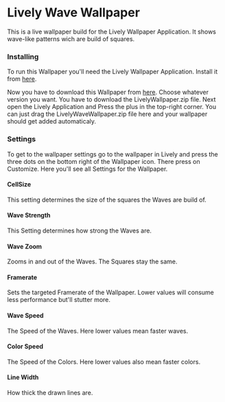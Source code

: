 # Lively Wave Wallpaper

This is a live wallpaper build for the Lively Wallpaper Application. It shows wave-like patterns wich are build of squares. 

### Installing
To run this Wallpaper you'll need the Lively Wallpaper Application. Install it from  [here](https://www.rocksdanister.com/lively/ "Lively Wallpaper Homepage").

Now you have to download this Wallpaper from [here](https://github.com/GivingMyBest/LivelyWaveWallpaper/releases/ "Lively Wave Wallpaper Releases"). Choose whatever version you want. You have to download the LivelyWallpaper.zip file.
Next open the Lively Application and Press the plus in the top-right corner. You can just drag the LivelyWaveWallpaper.zip file here and your wallpaper should get added automaticaly.

### Settings
To get to the wallpaper settings go to the wallpaper in Lively and press the three dots on the bottom right of the Wallpaper icon. There press on Customize. Here you'll see all Settings for the Wallpaper.

#### CellSize
This setting determines the size of the squares the Waves are build of.
#### Wave Strength
This Setting determines how strong the Waves are.
#### Wave Zoom
Zooms in and out of the Waves. The Squares stay the same.
#### Framerate
Sets the targeted Framerate of the Wallpaper. Lower values will consume less performance but'll stutter more.
#### Wave Speed
The Speed of the Waves. Here lower values mean faster waves.
#### Color Speed
The Speed of the Colors. Here lower values also mean faster colors.
#### Line Width
How thick the drawn lines are.
